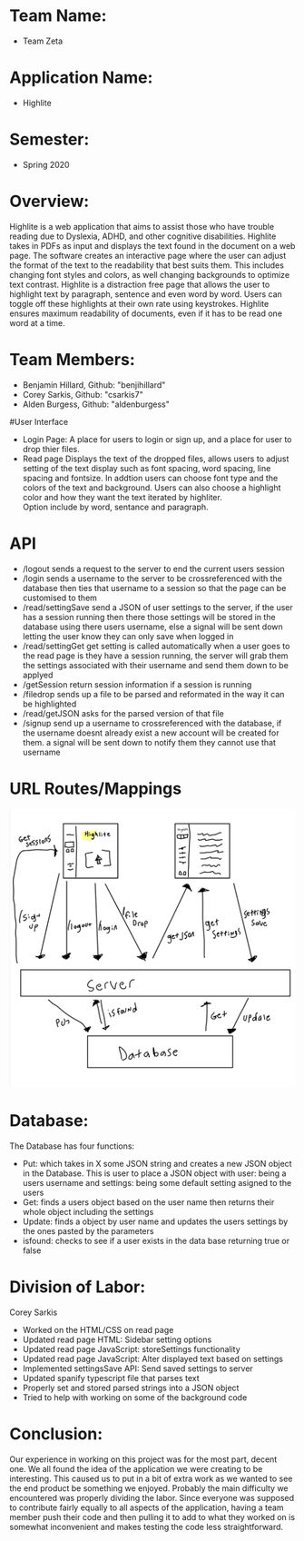 # Team Name:
* Team Zeta

# Application Name:
* Highlite

# Semester:
* Spring 2020

# Overview:
Highlite is a web application that aims to assist those who have trouble reading due to Dyslexia, ADHD, and other cognitive disabilities. Highlite takes in PDFs as input and displays the text found in the document on a web page. The software creates an interactive page where the user can adjust the format of the text to the readability that best suits them. This includes changing font styles and colors, as well changing backgrounds to optimize text contrast. Highlite is a distraction free page that allows the user to highlight text by paragraph, sentence and even word by word. Users can toggle off these highlights at their own rate using keystrokes. Highlite ensures maximum readability of documents, even if it has to be read one word at a time.

# Team Members:
* Benjamin Hillard, Github: "benjihillard"
* Corey Sarkis, Github: "csarkis7"
* Alden Burgess, Github: "aldenburgess"

#User Interface
* Login Page:
  A place for users to login or sign up, and a place for user to drop thier files.
* Read page
  Displays the text of the dropped files, allows users to adjust setting of the
  text display such as font spacing, word spacing, line spacing and fontsize.
  In addtion users can choose font type and the colors of the text and background.
  Users can also choose a highlight color and how they want the text iterated by highliter.  
  Option include by word, sentance and paragraph.

# API
* /logout
  sends a request to the server to end the current users session
* /login
  sends a username to the server to be crossreferenced
  with the database then ties that username to a session
  so that the page can be customised to them
* /read/settingSave
  send a JSON of user settings to the server, if the user has a
  session running then there those settings will be stored in the
  database using there users username, else a signal will be sent down
  letting the user know they can only save when logged in
* /read/settingGet
  get setting is called automatically when a user goes to the read page
  is they have a session running, the server will grab them the settings
  associated with their username and send them down to be applyed
* /getSession
  return session information if a session is running
* /filedrop
  sends up a file to be parsed and reformated in the way it can be highlighted
* /read/getJSON
  asks for the parsed version of that file
* /signup
  send up a username to crossreferenced with the database, if the username
  doesnt already exist a new account will be created for them. a signal will
  be sent down to notify them they cannot use that username

# URL Routes/Mappings

![example image](api2.png)


# Database:
The Database has four functions:
* Put: which takes in X some JSON string and creates a new JSON object in the Database.
  This is user to place a JSON object with user: being a users username and settings:
  being some default setting asigned to the users
* Get: finds a users object based on the user name then returns their whole object including the settings
* Update: finds a object by user name and updates the users settings by the ones pasted by the parameters
* isfound: checks to see if a user exists in the data base returning true or false

# Division of Labor:

Corey Sarkis
* Worked on the HTML/CSS on read page
* Updated read page HTML: Sidebar setting options
* Updated read page JavaScript: storeSettings functionality
* Updated read page JavaScript: Alter displayed text based on settings
* Implemented settingsSave API: Send saved settings to server
* Updated spanify typescript file that parses text
* Properly set and stored parsed strings into a JSON object
* Tried to help with working on some of the background code

# Conclusion:
Our experience in working on this project was for the most part, decent one. We all found the idea of the application we were creating to be interesting. This caused us to put in a bit of extra work as we wanted to see the end product be something we enjoyed. Probably the main difficulty we encountered was properly dividing the labor. Since everyone was supposed to contribute fairly equally to all aspects of the application, having a team member push their code and then pulling it to add to what they worked on is somewhat inconvenient and makes testing the code less straightforward.
